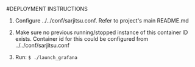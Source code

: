 #DEPLOYMENT INSTRUCTIONS

1. Configure ../../conf/sarjitsu.conf. Refer to project's main README.md

2. Make sure no previous running/stopped instance of this container ID exists. 
   Container id for this could be configured from ../../conf/sarjitsu.conf

3. Run: `$ ./launch_grafana`

